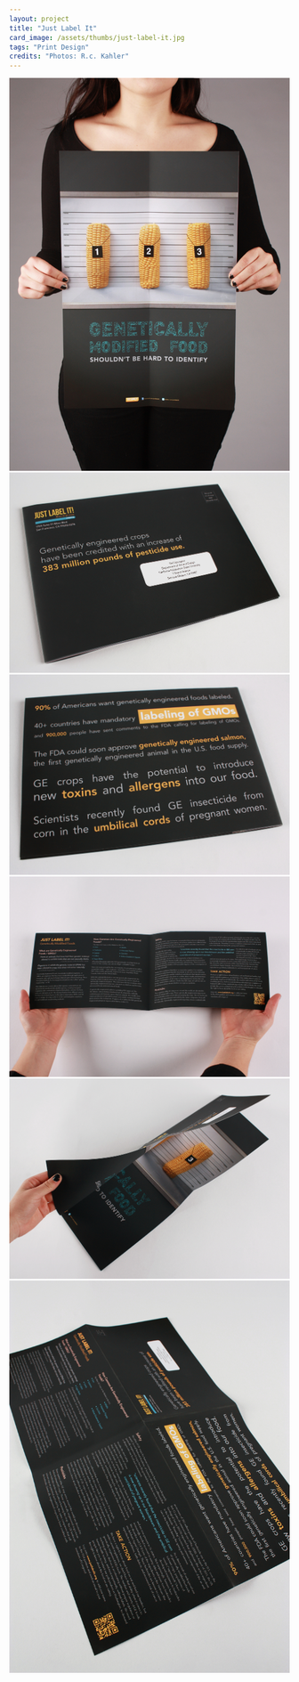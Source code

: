 ```yaml
---
layout: project
title: "Just Label It"
card_image: /assets/thumbs/just-label-it.jpg
tags: "Print Design"
credits: "Photos: R.c. Kahler"
---
```


<img src="../assets/project_images/just_label_it/gmo-1-081815.jpg" />
<img src="../assets/project_images/just_label_it/gmo-2-081815.jpg" />
<img src="../assets/project_images/just_label_it/gmo-3-081815.jpg" />
<img src="../assets/project_images/just_label_it/gmo-5-081815.jpg" />
<img src="../assets/project_images/just_label_it/gmo-7-081815.jpg" />
<img src="../assets/project_images/just_label_it/gmo-9-081815.jpg" />



